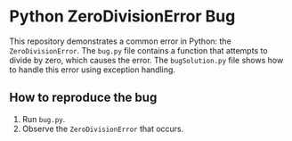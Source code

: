 # Python ZeroDivisionError Bug
This repository demonstrates a common error in Python: the `ZeroDivisionError`. The `bug.py` file contains a function that attempts to divide by zero, which causes the error. The `bugSolution.py` file shows how to handle this error using exception handling.

## How to reproduce the bug
1. Run `bug.py`.
2. Observe the `ZeroDivisionError` that occurs.